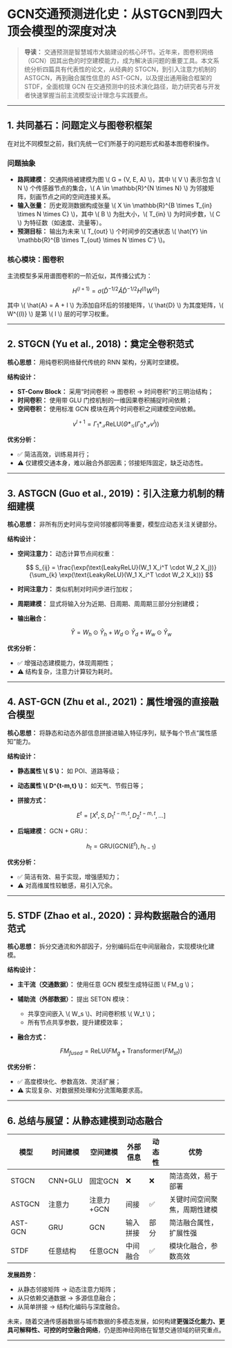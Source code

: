 # GCN交通预测进化史：从STGCN到四大顶会模型的深度对决

> **导读：**
> 交通预测是智慧城市大脑建设的核心环节。近年来，图卷积网络（GCN）因其出色的时空建模能力，成为解决该问题的重要工具。本文系统分析四篇具有代表性的论文，从经典的 STGCN，到引入注意力机制的 ASTGCN，再到融合属性信息的 AST-GCN，以及提出通用融合框架的 STDF，全面梳理 GCN 在交通预测中的技术演化路径，助力研究者与开发者快速掌握当前主流模型设计理念与实践要点。

---

## 1. 共同基石：问题定义与图卷积框架

在对比不同模型之前，我们先统一它们所基于的问题形式和基本图卷积操作。

### 问题抽象

* **路网建模：** 交通网络被建模为图 \\( G = (V, E, A) \\)，其中 \\( V \\) 表示包含 \\( N \\) 个传感器节点的集合，\\( A \in \mathbb{R}^{N \times N} \\) 为邻接矩阵，刻画节点之间的空间连接关系。
* **输入张量：** 历史观测数据构成张量 \\( X \in \mathbb{R}^{B \times T\_{in} \times N \times C} \\)，其中 \\( B \\) 为批大小，\\( T\_{in} \\) 为时间步数，\\( C \\) 为特征数（如速度、流量等）。
* **预测目标：** 输出为未来 \\( T\_{out} \\) 个时间步的交通状态 \\( \hat{Y} \in \mathbb{R}^{B \times T\_{out} \times N \times C'} \\)。

### 核心模块：图卷积

主流模型多采用谱图卷积的一阶近似，其传播公式为：

$$
H^{(l+1)} = \sigma\left(\hat{D}^{-1/2} \hat{A} \hat{D}^{-1/2} H^{(l)} W^{(l)}\right)
$$

其中 \\( \hat{A} = A + I \\) 为添加自环后的邻接矩阵，\\( \hat{D} \\) 为其度矩阵，\\( W^{(l)} \\) 是第 \\( l \\) 层的可学习权重。

---

## 2. STGCN (Yu et al., 2018)：奠定全卷积范式

**核心思想：** 用纯卷积网络替代传统的 RNN 架构，分离时空建模。

**结构设计：**

* **ST-Conv Block：** 采用“时间卷积 → 图卷积 → 时间卷积”的三明治结构；
* **时间卷积：** 使用带 GLU 门控机制的一维因果卷积捕捉时间依赖；
* **空间卷积：** 使用标准 GCN 模块在两个时间卷积之间建模空间依赖。

$$
v^{l+1} = \Gamma_1 *_{\mathcal{T}} \text{ReLU}(\Theta *_{\mathcal{G}} (\Gamma_0 *_{\mathcal{T}} v^l))
$$

**优劣分析：**

* ✅ 简洁高效，训练易并行；
* ⚠️ 仅建模交通本身，难以融合外部因素；邻接矩阵固定，缺乏动态性。

---

## 3. ASTGCN (Guo et al., 2019)：引入注意力机制的精细建模

**核心思想：** 非所有历史时间与空间邻接都同等重要，模型应动态关注关键部分。

**结构设计：**

* **空间注意力：** 动态计算节点间权重：

  $$
  S_{ij} = \frac{\exp(\text{LeakyReLU}(W_1 X_i^T \cdot W_2 X_j))}{\sum_{k} \exp(\text{LeakyReLU}(W_1 X_i^T \cdot W_2 X_k))}
  $$
* **时间注意力：** 类似机制对时间步进行加权；
* **周期建模：** 显式将输入分为近期、日周期、周周期三部分分别建模；
* **输出融合：**

  $$
  \hat{Y} = W_h \odot \hat{Y}_h + W_d \odot \hat{Y}_d + W_w \odot \hat{Y}_w
  $$

**优劣分析：**

* ✅ 增强动态建模能力，体现周期性；
* ⚠️ 结构复杂，注意力计算较为耗时。

---

## 4. AST-GCN (Zhu et al., 2021)：属性增强的直接融合模型

**核心思想：** 将静态和动态外部信息拼接进输入特征序列，赋予每个节点“属性感知”能力。

**结构设计：**

* **静态属性 \\( S \\)：** 如 POI、道路等级；
* **动态属性 \\( D^{t-m,t} \\)：** 如天气、节假日等；
* **拼接方式：**

  $$
  E^t = [X^t, S, D_1^{t-m,t}, D_2^{t-m,t}, \dots]
  $$
* **后端建模：** GCN + GRU：

  $$
  h_t = \text{GRU}(\text{GCN}(E^t), h_{t-1})
  $$

**优劣分析：**

* ✅ 简洁有效、易于实现，增强感知力；
* ⚠️ 对高维属性较敏感，易引入冗余。

---

## 5. STDF (Zhao et al., 2020)：异构数据融合的通用范式

**核心思想：** 拆分交通流和外部因子，分别编码后在中间层融合，实现模块化建模。

**结构设计：**

* **主干流（交通数据）：** 使用任意 GCN 模型生成特征图 \\( FM\_g \\)；
* **辅助流（外部数据）：** 提出 SETON 模块：

  * 共享空间嵌入 \\( W\_s \\)、时间卷积核 \\( W\_t \\)；
  * 所有节点共享参数，提升建模效率；
* **融合方式：**

  $$
  FM_{fused} = \text{ReLU}(FM_g + \text{Transformer}(FM_{st}))
  $$

**优劣分析：**

* ✅ 高度模块化、参数高效、灵活扩展；
* ⚠️ 实现复杂、对数据预处理和分流策略要求高。

---

## 6. 总结与展望：从静态建模到动态融合

| 模型      | 时间建模    | 空间建模    | 外部信息 | 动态性 | 优势             |
| ------- | ------- | ------- | ---- | --- | -------------- |
| STGCN   | CNN+GLU | 固定GCN   | ❌    | ❌   | 简洁高效，易于部署      |
| ASTGCN  | 注意力     | 注意力+GCN | 间接   | ✅   | 关键时间空间聚焦，周期性建模 |
| AST-GCN | GRU     | GCN     | 输入拼接 | 部分  | 简洁融合属性，扩展性强    |
| STDF    | 任意结构    | 任意GCN   | 中间融合 | ✅   | 模块化融合，参数高效     |

**发展趋势：**

* 从静态邻接矩阵 → 动态注意力矩阵；
* 从只依赖交通数据 → 多源信息融合；
* 从简单拼接 → 结构化编码与深度融合。

未来，随着交通传感器数据与城市数据的多模态发展，如何构建**更强泛化能力、更具可解释性、可控的时空融合网络**，仍是图神经网络在智慧交通领域的研究重点。

---


